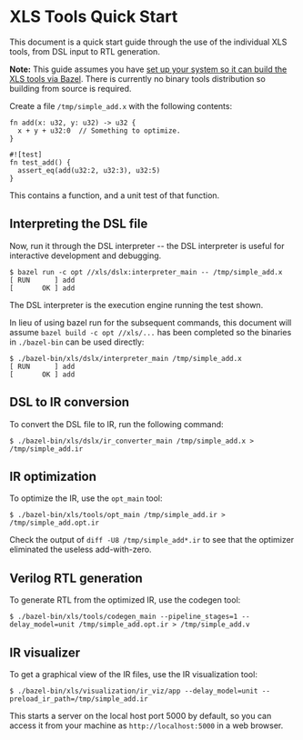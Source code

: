 # XLS Tools Quick Start

This document is a quick start guide through the use of the individual XLS
tools, from DSL input to RTL generation.

**Note:** This guide assumes you have
[set up your system so it can build the XLS tools via Bazel](README.md#building-from-source).
There is currently no binary tools distribution so building from source is
required.

Create a file `/tmp/simple_add.x` with the following contents:

```
fn add(x: u32, y: u32) -> u32 {
  x + y + u32:0  // Something to optimize.
}

#![test]
fn test_add() {
  assert_eq(add(u32:2, u32:3), u32:5)
}
```

This contains a function, and a unit test of that function.

## Interpreting the DSL file

Now, run it through the DSL interpreter -- the DSL interpreter is useful for
interactive development and debugging.

```
$ bazel run -c opt //xls/dslx:interpreter_main -- /tmp/simple_add.x
[ RUN      ] add
[       OK ] add
```

The DSL interpreter is the execution engine running the test shown.

In lieu of using bazel run for the subsequent commands, this document will
assume `bazel build -c opt //xls/...` has been completed so the binaries in
`./bazel-bin` can be used directly:

```
$ ./bazel-bin/xls/dslx/interpreter_main /tmp/simple_add.x
[ RUN      ] add
[       OK ] add
```

## DSL to IR conversion

To convert the DSL file to IR, run the following command:

```
$ ./bazel-bin/xls/dslx/ir_converter_main /tmp/simple_add.x > /tmp/simple_add.ir
```

## IR optimization

To optimize the IR, use the `opt_main` tool:

```
$ ./bazel-bin/xls/tools/opt_main /tmp/simple_add.ir > /tmp/simple_add.opt.ir
```

Check the output of `diff -U8 /tmp/simple_add*.ir` to see that the optimizer
eliminated the useless add-with-zero.

## Verilog RTL generation

To generate RTL from the optimized IR, use the codegen tool:

```
$ ./bazel-bin/xls/tools/codegen_main --pipeline_stages=1 --delay_model=unit /tmp/simple_add.opt.ir > /tmp/simple_add.v
```

## IR visualizer

To get a graphical view of the IR files, use the IR visualization tool:

```
$ ./bazel-bin/xls/visualization/ir_viz/app --delay_model=unit --preload_ir_path=/tmp/simple_add.ir
```

This starts a server on the local host port 5000 by default, so you can access
it from your machine as `http://localhost:5000` in a web browser.
